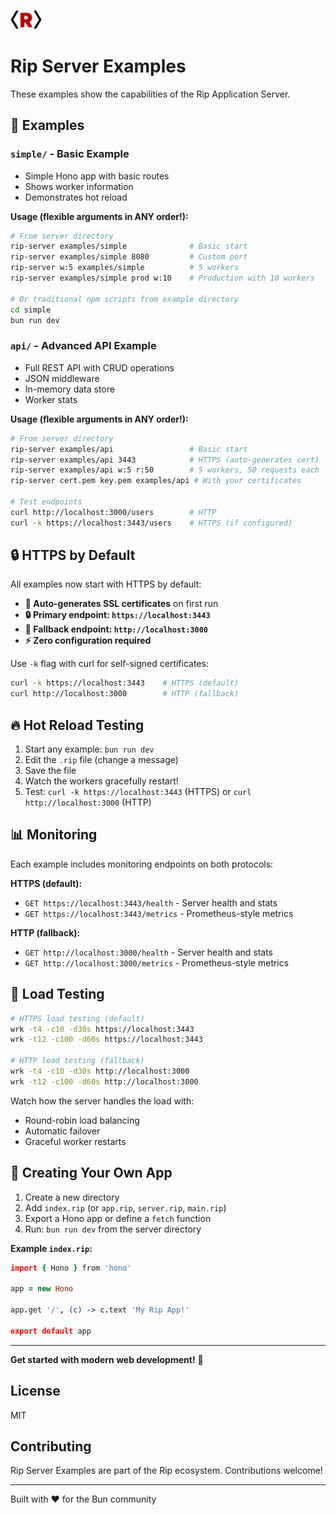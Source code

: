 <img src="/assets/rip-icon-512wa.png" style="width:50px" /> <br>

# Rip Server Examples

These examples show the capabilities of the Rip Application Server.

## 🌟 Examples

### `simple/` - Basic Example
- Simple Hono app with basic routes
- Shows worker information
- Demonstrates hot reload

**Usage (flexible arguments in ANY order!):**
```bash
# From server directory
rip-server examples/simple              # Basic start
rip-server examples/simple 8080         # Custom port
rip-server w:5 examples/simple          # 5 workers
rip-server examples/simple prod w:10    # Production with 10 workers

# Or traditional npm scripts from example directory
cd simple
bun run dev
```

### `api/` - Advanced API Example
- Full REST API with CRUD operations
- JSON middleware
- In-memory data store
- Worker stats

**Usage (flexible arguments in ANY order!):**
```bash
# From server directory
rip-server examples/api                 # Basic start
rip-server examples/api 3443            # HTTPS (auto-generates cert)
rip-server examples/api w:5 r:50        # 5 workers, 50 requests each
rip-server cert.pem key.pem examples/api # With your certificates

# Test endpoints
curl http://localhost:3000/users        # HTTP
curl -k https://localhost:3443/users    # HTTPS (if configured)
```

## 🔒 HTTPS by Default

All examples now start with HTTPS by default:
- **🚀 Auto-generates SSL certificates** on first run
- **🔒 Primary endpoint: `https://localhost:3443`**
- **📡 Fallback endpoint: `http://localhost:3000`**
- **⚡ Zero configuration required**

Use `-k` flag with curl for self-signed certificates:
```bash
curl -k https://localhost:3443    # HTTPS (default)
curl http://localhost:3000        # HTTP (fallback)
```

## 🔥 Hot Reload Testing

1. Start any example: `bun run dev`
2. Edit the `.rip` file (change a message)
3. Save the file
4. Watch the workers gracefully restart!
5. Test: `curl -k https://localhost:3443` (HTTPS) or `curl http://localhost:3000` (HTTP)

## 📊 Monitoring

Each example includes monitoring endpoints on both protocols:

**HTTPS (default):**
- `GET https://localhost:3443/health` - Server health and stats
- `GET https://localhost:3443/metrics` - Prometheus-style metrics

**HTTP (fallback):**
- `GET http://localhost:3000/health` - Server health and stats
- `GET http://localhost:3000/metrics` - Prometheus-style metrics

## 🧪 Load Testing

```bash
# HTTPS load testing (default)
wrk -t4 -c10 -d30s https://localhost:3443
wrk -t12 -c100 -d60s https://localhost:3443

# HTTP load testing (fallback)
wrk -t4 -c10 -d30s http://localhost:3000
wrk -t12 -c100 -d60s http://localhost:3000
```

Watch how the server handles the load with:
- Round-robin load balancing
- Automatic failover
- Graceful worker restarts

## 🌟 Creating Your Own App

1. Create a new directory
2. Add `index.rip` (or `app.rip`, `server.rip`, `main.rip`)
3. Export a Hono app or define a `fetch` function
4. Run: `bun run dev` from the server directory

**Example `index.rip`:**
```coffeescript
import { Hono } from 'hono'

app = new Hono

app.get '/', (c) -> c.text 'My Rip App!'

export default app
```

---

**Get started with modern web development!** 🚀

## License

MIT

## Contributing

Rip Server Examples are part of the Rip ecosystem. Contributions welcome!

---

Built with ❤️ for the Bun community